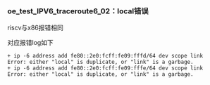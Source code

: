 ### oe_test_IPV6_traceroute6_02：local错误

riscv与x86报错相同

对应报错log如下

```
+ ip -6 address add fe80::2e0:fcff:fe09:fffd/64 dev scope link
Error: either "local" is duplicate, or "link" is a garbage.
+ ip -6 address add fe80::2e0:fcff:fe09:fffe/64 dev scope link
Error: either "local" is duplicate, or "link" is a garbage.
```


